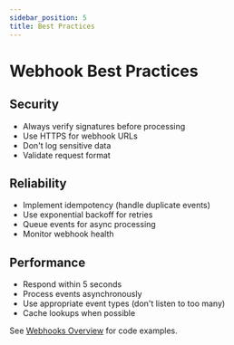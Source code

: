 ```yaml
---
sidebar_position: 5
title: Best Practices
---
```


# Webhook Best Practices

## Security

- Always verify signatures before processing
- Use HTTPS for webhook URLs
- Don't log sensitive data
- Validate request format

## Reliability

- Implement idempotency (handle duplicate events)
- Use exponential backoff for retries
- Queue events for async processing
- Monitor webhook health

## Performance

- Respond within 5 seconds
- Process events asynchronously
- Use appropriate event types (don't listen to too many)
- Cache lookups when possible

See [Webhooks Overview](./overview.md) for code examples.
